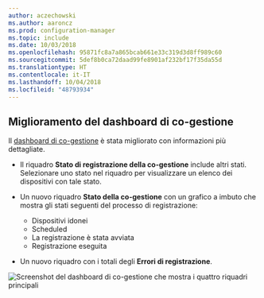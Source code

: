 ```yaml
---
author: aczechowski
ms.author: aaroncz
ms.prod: configuration-manager
ms.topic: include
ms.date: 10/03/2018
ms.openlocfilehash: 95871fc8a7a865bcab661e33c319d3d8ff989c60
ms.sourcegitcommit: 5def8b0ca72daad99fe8901af232bf17f35da55d
ms.translationtype: HT
ms.contentlocale: it-IT
ms.lasthandoff: 10/04/2018
ms.locfileid: "48793934"
---
```

## <a name="bkmk_comgmt-report"></a> Miglioramento del dashboard di co-gestione
<!--1358980-->

Il [dashboard di co-gestione](/sccm/core/clients/manage/co-management-dashboard) è stata migliorato con informazioni più dettagliate.  

- Il riquadro **Stato di registrazione della co-gestione** include altri stati. Selezionare uno stato nel riquadro per visualizzare un elenco dei dispositivi con tale stato.  

- Un nuovo riquadro **Stato della co-gestione** con un grafico a imbuto che mostra gli stati seguenti del processo di registrazione:  
    - Dispositivi idonei  
    - Scheduled  
    - La registrazione è stata avviata  
    - Registrazione eseguita  

- Un nuovo riquadro con i totali degli **Errori di registrazione**. 

![Screenshot del dashboard di co-gestione che mostra i quattro riquadri principali](../../media/1358980-comgmt-dashboard.png)


